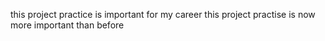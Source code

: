 this project practice is important for my career
this project practise is now more important than before
